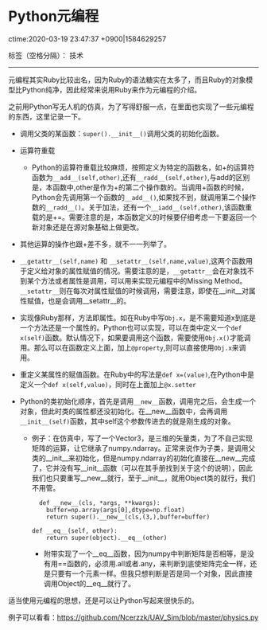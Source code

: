 # Python元编程 
ctime:2020-03-19 23:47:37 +0900|1584629257

标签（空格分隔）： 技术

---

元编程其实Ruby比较出名，因为Ruby的语法糖实在太多了，而且Ruby的对象模型比Python纯净，因此经常来说用Ruby来作为元编程的介绍。

之前用Python写无人机的仿真，为了写得舒服一点，在里面也实现了一些元编程的东西，这里记录一下。

- 调用父类的某函数：`super().__init__()`调用父类的初始化函数。
- 运算符重载
  - Python的运算符重载比较麻烦，按照定义为特定的函数名，如+的运算符函数为`__add__(self,other)`,还有`__radd__(self,other)`,与add的区别是，本函数中,other是作为+的第二个操作数的。当调用+函数的时候，Python会先调用第一个函数的`__add__()`,如果找不到，就调用第二个操作数的`__radd__()`。关于加法，还有一个`__iadd__(self,other)`,该函数重载的是+=。需要注意的是，本函数定义的时候要仔细考虑一下要返回一个新对象还是在源对象基础上做更改。
- 其他运算的操作也跟+差不多，就不一一列举了。

- `__getattr__(self,name)` 和 `__setattr__(self,name,value)`,这两个函数用于定义给对象的属性赋值的情况。需要注意的是，`__getattr__`会在对象找不到某个方法或者属性是调用，可以用来实现元编程中的Missing Method。 `__setattr__`则在每次对属性赋值的时候调用，需要注意，即使在__init__对属性赋值，也是会调用__setattr__的。

- 实现像Ruby那样，方法即属性。如在Ruby中写`Obj.x`，是不需要知道x到底是一个方法还是一个属性的。Python也可以实现，可以在类中定义一个`def x(self)`函数。默认情况下，如果要调用这个函数，需要使用`Obj.x()`才能调用。那么可以在函数定义上面，加上`@property`,则可以直接使用`Obj.x`来调用。

- 重定义某属性的赋值函数。在Ruby中的写法是` def x=(value) `,在Python中是定义一个`def x(self,value)`，同时在上面加上`@x.setter`

- Python的类初始化顺序，首先是调用`__new__`函数，调用完之后，会生成一个对象，但此时类的属性都还没初始化。在__new__函数中，会再调用`__init__(self)`函数，其中self这个参数传进去的就是刚生成的对象。
  - 例子：在仿真中，写了一个Vector3，是三维的矢量类，为了不自己实现矩阵的运算，让它继承了numpy.ndarray。正常来说作为子类，是调用父类的__init__来初始化，但是numpy.ndarray的初始化直接在__new__完成了，它并没有写__init__函数（可以在其手册找到关于这个的说明），因此我们也只要重写__new__就行，至于__init__，就用Object类的就行，我们不用管。
    ```
      def __new__(cls, *args, **kwargs):
        buffer=np.array(args[0],dtype=np.float)
        return super().__new__(cls,(3,),buffer=buffer)

    def __eq__(self, other):
        return super(object).__eq__(other)
    ```
    - 附带实现了一个__eq__函数，因为numpy中判断矩阵是否相等，是没有用==函数的，必须用.all或者.any，来判断到底使矩阵完全一样，还是只要有一个元素一样。但我只想判断是否是同一个对象，因此直接调用Object的__eq__就行了。


适当使用元编程的思想，还是可以让Python写起来很快乐的。

例子可以看看：https://github.com/Ncerzzk/UAV_Sim/blob/master/physics.py

